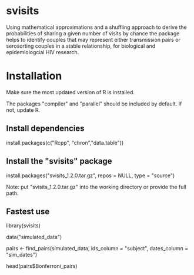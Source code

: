 # svisits
Using mathematical approximations and a shuffling approach to derive the probabilities of sharing a given number of 
visits by chance the package helps to identify couples that may represent either transmission pairs or serosorting couples 
in a stable relationship, for biological and epidemiologcial HIV research.

# Installation
Make sure the most updated version of R is installed.

The packages "compiler" and "parallel" should be included by default. If not, update R. 

## Install dependencies

install.packages(c("Rcpp", "chron","data.table")) 
## Install the "svisits" package

install.packages("svisits_1.2.0.tar.gz",
                 repos = NULL, type = "source")  
                 
Note: put "svisits_1.2.0.tar.gz" into the working directory or provide the full path.

## Fastest use
library(svisits) 

data("simulated_data") 

pairs <- find_pairs(simulated_data, 
                    ids_column = "subject",
                    dates_column = "sim_dates")
                    
head(pairs$Bonferroni_pairs)
